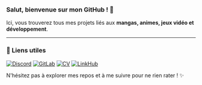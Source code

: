 ### Salut, bienvenue sur mon GitHub ! 🚀

Ici, vous trouverez tous mes projets liés aux **mangas, animes, jeux vidéo et développement**.

---

### 🔗 Liens utiles

[![Discord](https://img.shields.io/badge/Discord-Rejoindre-5865F2?style=for-the-badge&logo=discord&logoColor=white)](https://discord.gg/exbaUF2v5k)
[![GitLab](https://img.shields.io/badge/GitLab-Projets-FCA121?style=for-the-badge&logo=gitlab&logoColor=white)](https://gitlab.com/ClemD05)
[![CV](https://img.shields.io/badge/CV-En%20ligne-2EA44F?style=for-the-badge)](https://kuramentooo.github.io/dev-portfolio/)
[![LinkHub](https://img.shields.io/badge/LinkHub-Tous%20mes%20liens-FF5733?style=for-the-badge)](https://kuramentooo.github.io/LinkHub/)

N'hésitez pas à explorer mes repos et à me suivre pour ne rien rater ! ✨
